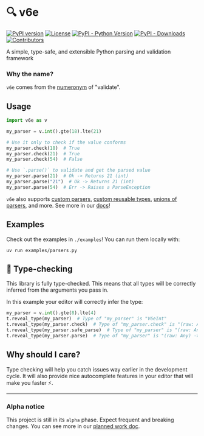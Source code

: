 # 🔍 v6e

[![PyPI version](https://badge.fury.io/py/v6e.svg)](https://badge.fury.io/py/v6e)
[![License](https://img.shields.io/badge/license-MIT-blue)](https://opensource.org/license/mit)
[![PyPI - Python Version](https://img.shields.io/pypi/pyversions/v6e.svg)](https://pypi.org/project/v6e/)
[![PyPI - Downloads](https://img.shields.io/pypi/dm/v6e)](https://pypi.org/project/v6e/)
[![Contributors](https://img.shields.io/github/contributors/danimelchor/v6e)](https://github.com/danimelchor/v6e/graphs/contributors)

A simple, type-safe, and extensible Python parsing and validation framework

### Why the name?

`v6e` comes from the [numeronym](https://en.m.wikipedia.org/wiki/Numeronym) of "validate".

## Usage

```python
import v6e as v

my_parser = v.int().gte(18).lte(21)

# Use it only to check if the value conforms
my_parser.check(18)  # True
my_parser.check(21)  # True
my_parser.check(54)  # False

# Use `.parse()` to validate and get the parsed value
my_parser.parse(21)  # Ok -> Returns 21 (int)
my_parser.parse("21")  # Ok -> Returns 21 (int)
my_parser.parse(54)  # Err -> Raises a ParseException
```

`v6e` also supports [custom parsers](https://github.com/danimelchor/v6e/tree/master/docs/index.md#custom-parsers), [custom reusable types](https://github.com/danimelchor/v6e/tree/master/docs/index.md#custom-reusable-types), [unions of parsers](https://github.com/danimelchor/v6e/tree/master/docs/index.md#custom-reusable-types), and more. See more in our [docs](https://github.com/danimelchor/v6e/tree/master/docs/index.md)!

## Examples

Check out the examples in `./examples`! You can run them locally with:

```
uv run examples/parsers.py
```

## 🐍 Type-checking

This library is fully type-checked. This means that all types will be correctly inferred
from the arguments you pass in.

In this example your editor will correctly infer the type:
```python
my_parser = v.int().gte(8).lte(4)
t.reveal_type(my_parser)  # Type of "my_parser" is "V6eInt"
t.reveal_type(my_parser.check)  # Type of "my_parser.check" is "(raw: Any) -> bool"
t.reveal_type(my_parser.safe_parse)  # Type of "my_parser" is "(raw: Any) -> V6eResult[int]"
t.reveal_type(my_parser.parse)  # Type of "my_parser" is "(raw: Any) -> int"
```

## Why should I care?

Type checking will help you catch issues way earlier in the development cycle. It will also
provide nice autocomplete features in your editor that will make you faster ⚡.

---

### Alpha notice

This project is still in its `alpha` phase. Expect frequent and breaking changes. You can see
more in our [planned work doc](https://github.com/danimelchor/v6e/blob/master/PLANNED_WORK.md).
